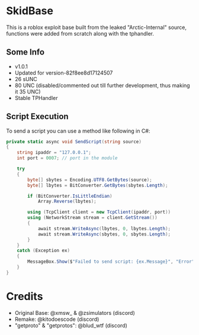 # SkidBase

This is a roblox exploit base built from the leaked "Arctic-Internal" source, functions were added from scratch along with the tphandler.

## Some Info

- v1.0.1
- Updated for version-82f8ee8d17124507
- 26 sUNC
- 80 UNC (disabled/commented out till further development, thus making it 35 UNC)
- Stable TPHandler

## Script Execution

To send a script you can use a method like following in C#:
```csharp
private static async void SendScript(string source)
{
    string ipaddr = "127.0.0.1";
    int port = 0007; // port in the module

    try
    {
        byte[] sbytes = Encoding.UTF8.GetBytes(source);
        byte[] lbytes = BitConverter.GetBytes(sbytes.Length);

        if (BitConverter.IsLittleEndian)
            Array.Reverse(lbytes);

        using (TcpClient client = new TcpClient(ipaddr, port))
        using (NetworkStream stream = client.GetStream())
        {
            await stream.WriteAsync(lbytes, 0, lbytes.Length);
            await stream.WriteAsync(sbytes, 0, sbytes.Length);
        }
    }
    catch (Exception ex)
    {
        MessageBox.Show($"Failed to send script: {ex.Message}", "Error", MessageBoxButtons.OK, MessageBoxIcon.Error);
    }
}
```

# Credits

- Original Base: @xmsw_ & @zsimulators (discord)
- Remake: @kitodoescode (discord)
- "getproto" & "getprotos": @blud_wtf (discord)
